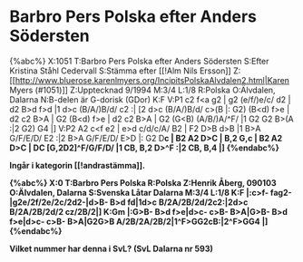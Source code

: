 # Barbro Pers Polska efter Anders Södersten

{%abc%}
X:1051
T:Barbro Pers Polska efter Anders Södersten
S:Efter Kristina Ståhl Cedervall
S:Stämma efter [[!Alm Nils Ersson]]
Z:[[http://www.bluerose.karenlmyers.org/IncipitsPolskaAlvdalen2.html|Karen Myers (#1051)]]
Z:Upptecknad 9/1994
M:3/4
L:1/8
R:Polska
O:Älvdalen, Dalarna
N:B-delen är G-dorisk (GDor)
K:F
V:P1
c2 f<a g2 | g2 (e/f/)e/c/ d2 | d2 B>d f>d |1 d>c (B/A/)B/d/ c2 :|
[2 d>c (B/A/)B/d/ c>(B |: G2) (B<d) f>e | d2 c2 B>A | G2 (B<d) f>e |
d2 c2 B>A | G2 (G<B) (A/B/)A/^F/ |1 G2 G2 B>(A :|2 G2) G4 |]
V:P2
A2 c<f e2 | e>d c/d/c/A/ B2 | F2 D>B d>B |1 B>A G/F/E/D/ E2 :|2
 B>A G/F/E/D/ E>D |: G2 D<B d>c | B2 A2 D>C | B,2 G,<B d>c |
B2 A2 D>C | DC [G,2D2]^F/G/F/D/ |1 CB, B,2 D>^F :|2 CB, B,4 |]
{%endabc%}

Ingår i kategorin [[!andrastämma]].

{%abc%}
X:0
T:Barbro Pers Polska
R:Polska
Z:Henrik Åberg, 090103
O:Älvdalen, Dalarna
S:Svenska Låtar Dalarna
M:3/4
L:1/8
K:F
|:c>f- fag2-|g2e/2f/2e/2c/2d2-|d>B- B>d fd|1d>c B/2A/2B/2d/2c2:|2d>c B/2A/2B/2d/2 cz/2B/2|]
K:Gm
|:G>B- B>d f>e|d>c- c>B- B>A|G>B- B>d f>e|d>c- c>B- B>A|G2G>B A/2B/2A/2B/2|1^F>GG2cB:|2^F>GG4 |]
{%endabc%}

Vilket nummer har denna i SvL? (SvL Dalarna nr 593)


